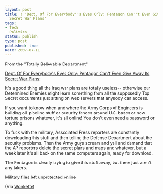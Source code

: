 ```yaml
---
layout: post
title: ! 'Dept. Of For Everybody''s Eyes Only: Pentagon Can''t Even Give Away Its
  Secret War Plans'
tags:
- Tech
- Politics
status: publish
type: post
published: true
Date: 2007-07-11
---
```

From the "Totally Believable Department"

[Dept. Of For Everybody's Eyes Only: Pentagon Can't Even Give Away Its Secret War Plans](https://www.wonkette.com/p/pentagon-cant-even-give-away-its-secret-war-plans): 

It's a good thing all the Iraq war plans are totally useless-- otherwise our Determined Enemies might learn something from all the supposedly Top Secret documents just sitting on web servers that anybody can access.

If you want to know when and where the Army Corps of Engineers is building oil-pipeline stuff or security fences around <span class="caps">U.S. </span>bases or new torture prisons whatever, it's all online! You don't even need a password or anything.

To fuck with the military, Associated Press reporters are constantly downloading this stuff and then telling the Defense Department about the security problems. Then the Army guys scream and yell and demand that the AP reporters delete the secret plans and maps and whatever, but a week later it's all back on the same computers again, ready for download.

The Pentagon is clearly trying to give this stuff away, but there just aren't any takers.

[Military files left unprotected online](https://news.hitb.org/content/military-files-left-unprotected-online)

(Via [Wonkette](http://wonkette.com))

